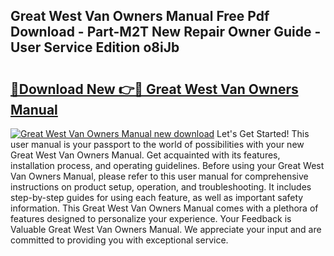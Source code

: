 ## Great West Van Owners Manual Free Pdf Download - Part-M2T New Repair Owner Guide - User Service Edition o8iJb

# <h2><a href="http://bc79504.oget.top/?id=Great+West+Van+Owners+Manual">🔗Download New 👉🔴 Great West Van Owners Manual</a></h2>

[![Great West Van Owners Manual new download](https://i.imgur.com/5g1atiW.png)](http://bc79504.oget.top/?id=Great+West+Van+Owners+Manual)
Let's Get Started! This user manual is your passport to the world of possibilities with your new Great West Van Owners Manual. Get acquainted with its features, installation process, and operating guidelines. Before using your Great West Van Owners Manual, please refer to this user manual for comprehensive instructions on product setup, operation, and troubleshooting. It includes step-by-step guides for using each feature, as well as important safety information. This Great West Van Owners Manual comes with a plethora of features designed to personalize your experience. Your Feedback is Valuable Great West Van Owners Manual. We appreciate your input and are committed to providing you with exceptional service.
